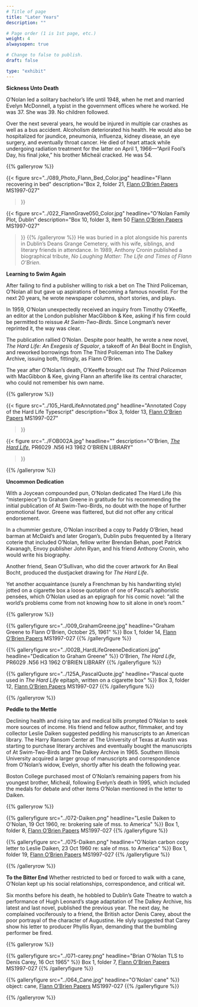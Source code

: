 ```yaml
---
# Title of page
title: "Later Years"
description: ""

# Page order (1 is 1st page, etc.)
weight: 4
alwaysopen: true

# Change to false to publish.
draft: false

type: "exhibit"
---
```

**Sickness Unto Death**



O’Nolan led a solitary bachelor’s life until 1948, when he met and married Evelyn McDonnell, a typist in the government offices where he worked. He was 37. She was 39. No children followed.

Over the next several years, he would be injured in multiple car crashes as well as a bus accident. Alcoholism  deteriorated his health. He would also be hospitalized for jaundice, pneumonia, influenza, kidney disease, an eye surgery, and eventually throat cancer. He died of heart attack while undergoing radiation treatment for the latter on April 1, 1966—“April Fool’s Day, his final joke,” his brother Micheál cracked. He was 54.

{{% galleryrow %}}

{{< figure src="../089_Photo_Flann_Bed_Color.jpg"
           headline="Flann recovering in bed"
           description="Box 2, folder 21, [Flann O’Brien Papers](https://bc-primo.hosted.exlibrisgroup.com/primo-explore/fulldisplay?docid=ALMA-BC21332671220001021&context=L&vid=bclib_new&search_scope=bcl&tab=bcl_only&lang=en_US) MS1997-027"
>}}

{{< figure src="../022_FlannGrave050_Color.jpg"
           headline="O'Nolan Family Plot, Dublin"
           description="Box 10, folder 3, item 50 [Flann O’Brien Papers](https://bc-primo.hosted.exlibrisgroup.com/primo-explore/fulldisplay?docid=ALMA-BC21332671220001021&context=L&vid=bclib_new&search_scope=bcl&tab=bcl_only&lang=en_US) MS1997-027"
>}}
{{% /galleryrow %}}
He was buried in a plot alongside his parents in Dublin’s Deans Grange Cemetery, with his wife, siblings, and literary friends in attendance. In 1989, Anthony Cronin published a biographical tribute, *No Laughing Matter: The Life and Times of Flann O’Brien*.

**Learning to Swim Again**

After failing to find a publisher willing to risk a bet on The Third Policeman, O’Nolan all but gave up aspirations of becoming a famous novelist. For the next 20 years, he wrote newspaper columns, short stories, and plays.

In 1959, O’Nolan unexpectedly received an inquiry from Timothy O’Keeffe, an editor at the London publisher MacGibbon & Kee, asking if his firm could be permitted to reissue *At Swim-Two-Birds*. Since Longman’s never reprinted it, the way was clear.

The publication rallied O’Nolan. Despite poor health, he wrote a new novel, *The Hard Life: An Exegesis of Squalor*, a takeoff of An Béal Bocht in English, and reworked borrowings from The Third Policeman into The Dalkey Archive, issuing both, fittingly, as Flann O’Brien.

The year after O’Nolan’s death, O’Keeffe brought out *The Third Policeman* with MacGibbon & Kee, giving Flann an afterlife like its central character, who could not remember his own name.

{{% galleryrow %}}

{{< figure src="../105_HardLifeAnnotated.png"
headline="Annotated Copy of the Hard Life Typescript"
description="Box 3, folder 13, [Flann O’Brien Papers](https://bc-primo.hosted.exlibrisgroup.com/primo-explore/fulldisplay?docid=ALMA-BC21332671220001021&context=L&vid=bclib_new&search_scope=bcl&tab=bcl_only&lang=en_US) MS1997-027"
>}}

{{< figure src="../FOB002A.jpg" headline=""
description="O'Brien, [*The Hard Life*](https://bc-primo.hosted.exlibrisgroup.com/permalink/f/l6ucgu/ALMA-BC21372464350001021), PR6029 .N56 H3 1962 O'BRIEN LIBRARY"
>}}

{{% /galleryrow %}}

**Uncommon Dedication**

With a Joycean compounded pun, O’Nolan dedicated The Hard Life (his “misterpiece”) to Graham Greene in gratitude for his recommending the initial publication of At Swim-Two-Birds, no doubt with the hope of further promotional favor. Greene was flattered, but did not offer any critical endorsement.

In a chummier gesture, O’Nolan inscribed a copy to Paddy O’Brien, head barman at McDaid’s and later Grogan’s, Dublin pubs frequented by a literary coterie that included O’Nolan, fellow writer Brendan Behan, poet Patrick Kavanagh, Envoy publisher John Ryan, and his friend Anthony Cronin, who would write his biography.

Another friend, Sean O’Sullivan, who did the cover artwork for An Beal Bocht, produced the dustjacket drawing for *The Hard Life*.

Yet another acquaintance (surely a Frenchman by his handwriting style) jotted on a cigarette box a loose quotation of one of Pascal’s aphoristic pensées, which O’Nolan used as an epigraph for his comic novel: “all the world’s problems come from not knowing how to sit alone in one’s room.”

{{% galleryrow %}}

{{% galleryfigure src="../009_GrahamGreene.jpg" headline="Graham Greene to Flann O'Brien, October 25, 1961" %}}
Box 1, folder 14, [Flann O’Brien Papers](https://bc-primo.hosted.exlibrisgroup.com/primo-explore/fulldisplay?docid=ALMA-BC21332671220001021&context=L&vid=bclib_new&search_scope=bcl&tab=bcl_only&lang=en_US) MS1997-027
{{% /galleryfigure %}}

{{% galleryfigure src="../002B_HardLifeGreeneDedicationi.jpg" headline="Dedication to Graham Greene" %}}
O'Brien, *The Hard Life*, PR6029 .N56 H3 1962 O'BRIEN LIBRARY
{{% /galleryfigure %}}

{{% galleryfigure src="../125A_PascalQuote.jpg" headline="Pascal quote used in *The Hard Life* epitaph, written on a cigarette box" %}}
Box 3, folder 12, [Flann O’Brien Papers](https://bc-primo.hosted.exlibrisgroup.com/primo-explore/fulldisplay?docid=ALMA-BC21332671220001021&context=L&vid=bclib_new&search_scope=bcl&tab=bcl_only&lang=en_US) MS1997-027
{{% /galleryfigure %}}

{{% /galleryrow %}}

**Peddle to the Mettle**

Declining health and rising tax and medical bills prompted O’Nolan to seek more sources of income. His friend and fellow author, filmmaker, and toy collector Leslie Daiken suggested peddling his manuscripts to an American library. The Harry Ransom Center at The University of Texas at Austin was starting to purchase literary archives and eventually bought the manuscripts of At Swim-Two-Birds and The Dalkey Archive in 1965. Southern Illinois University acquired a larger group of manuscripts and correspondence from O’Nolan’s widow, Evelyn, shortly after his death the following year.

Boston College purchased most of O’Nolan’s remaining papers from his youngest brother, Micheál, following Evelyn’s death in 1995, which included the medals for debate and other items O’Nolan mentioned in the letter to Daiken.

{{% galleryrow %}}

{{% galleryfigure src="../072-Daiken.png" headline="Leslie Daiken to O'Nolan, 19 Oct 1960, re: brokering sale of mss. to America" %}}
Box 1, folder 8, [Flann O’Brien Papers](https://bc-primo.hosted.exlibrisgroup.com/primo-explore/fulldisplay?docid=ALMA-BC21332671220001021&context=L&vid=bclib_new&search_scope=bcl&tab=bcl_only&lang=en_US) MS1997-027
{{% /galleryfigure %}}

{{% galleryfigure src="../075-Daiken.png" headline="O'Nolan carbon copy letter to Leslie Daiken, 23 Oct 1960 re: sale of mss. to America" %}}
Box 1, folder 19, [Flann O’Brien Papers](https://bc-primo.hosted.exlibrisgroup.com/primo-explore/fulldisplay?docid=ALMA-BC21332671220001021&context=L&vid=bclib_new&search_scope=bcl&tab=bcl_only&lang=en_US) MS1997-027
{{% /galleryfigure %}}

{{% /galleryrow %}}

**To the Bitter End**
Whether restricted to bed or forced to walk with a cane, O’Nolan kept up his social relationships, correspondence, and critical wit.

Six months before his death, he hobbled to Dublin’s Gate Theatre to watch a performance of Hugh Leonard’s stage adaptation of The Dalkey Archive, his latest and last novel, published the previous year. The next day, he complained vociferously to a friend, the British actor Denis Carey, about the poor portrayal of the character of Augustine. He slyly suggested that Carey show his letter to producer Phyllis Ryan, demanding that the bumbling performer be fired.

{{% galleryrow %}}

{{% galleryfigure src="../071-carey.png" headline="Brian O'Nolan TLS to Denis Carey, 16 Oct 1965" %}}
Box 1, folder 7, [Flann O’Brien Papers](https://bc-primo.hosted.exlibrisgroup.com/primo-explore/fulldisplay?docid=ALMA-BC21332671220001021&context=L&vid=bclib_new&search_scope=bcl&tab=bcl_only&lang=en_US) MS1997-027
{{% /galleryfigure %}}

{{% galleryfigure src="../064_Cane.jpg" headline="O'Nolan' cane" %}}
object: cane, [Flann O’Brien Papers](https://bc-primo.hosted.exlibrisgroup.com/primo-explore/fulldisplay?docid=ALMA-BC21332671220001021&context=L&vid=bclib_new&search_scope=bcl&tab=bcl_only&lang=en_US) MS1997-027
{{% /galleryfigure %}}

{{% /galleryrow %}}
